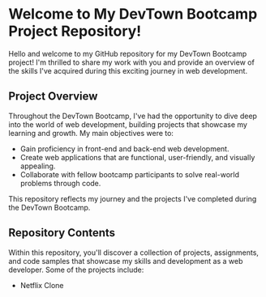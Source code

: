 # Welcome to My DevTown Bootcamp Project Repository!

Hello and welcome to my GitHub repository for my DevTown Bootcamp project! I'm thrilled to share my work with you and provide an overview of the skills I've acquired during this exciting journey in web development.

## Project Overview

Throughout the DevTown Bootcamp, I've had the opportunity to dive deep into the world of web development, building projects that showcase my learning and growth. My main objectives were to:

- Gain proficiency in front-end and back-end web development.
- Create web applications that are functional, user-friendly, and visually appealing.
- Collaborate with fellow bootcamp participants to solve real-world problems through code.

This repository reflects my journey and the projects I've completed during the DevTown Bootcamp.

## Repository Contents

Within this repository, you'll discover a collection of projects, assignments, and code samples that showcase my skills and development as a web developer. Some of the projects include:

- Netflix Clone
